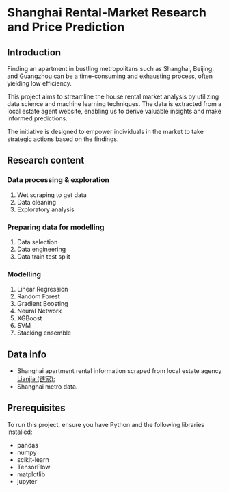 # Shanghai Rental-Market Research and Price Prediction
## Introduction
Finding an apartment in bustling metropolitans such as Shanghai, Beijing, and Guangzhou can be a time-consuming and exhausting process, often yielding low efficiency. 

This project aims to streamline the house rental market analysis by utilizing data science and machine learning techniques. The data is extracted from a local estate agent website, enabling us to derive valuable insights and make informed predictions. 

The initiative is designed to empower individuals in the market to take strategic actions based on the findings.


## Research content
### Data processing & exploration
  1. Wet scraping to get data
  2. Data cleaning 
  3. Exploratory analysis
### Preparing data for modelling
1. Data selection
2. Data engineering
3. Data train test split
### Modelling
1. Linear Regression
2. Random Forest
3. Gradient Boosting
4. Neural Network
5. XGBoost
6. SVM
7. Stacking ensemble


## Data info
* Shanghai apartment rental information scraped from local estate agency [Lianjia (链家)](https://lianjia.com);
* Shanghai metro data.


## Prerequisites
To run this project, ensure you have Python and the following libraries installed:
* pandas 
* numpy 
* scikit-learn 
* TensorFlow 
* matplotlib
* jupyter